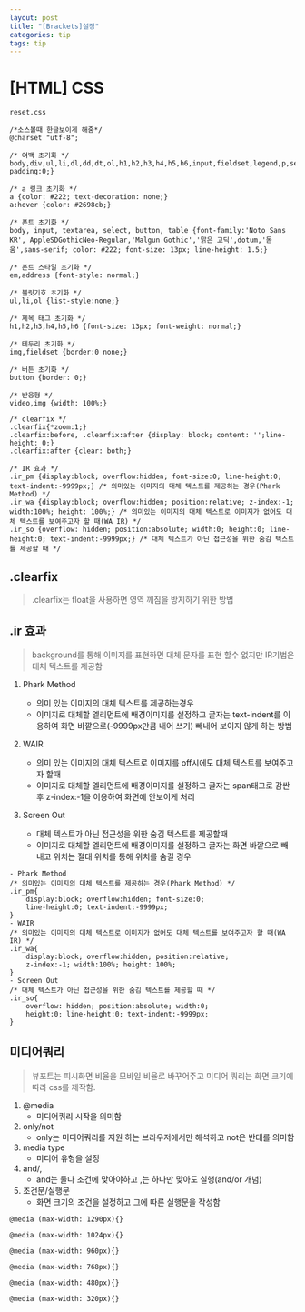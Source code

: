 ```yaml
---
layout: post
title: "[Brackets]설정"
categories: tip
tags: tip
---
```


# [HTML] CSS 

```
reset.css

/*소스볼때 한글보이게 해줌*/
@charset "utf-8";

/* 여백 초기화 */
body,div,ul,li,dl,dd,dt,ol,h1,h2,h3,h4,h5,h6,input,fieldset,legend,p,select,table,th,td,tr,textarea,button,form,figure,figcaption{margin:0; padding:0;}

/* a 링크 초기화 */
a {color: #222; text-decoration: none;}
a:hover {color: #2698cb;}

/* 폰트 초기화 */
body, input, textarea, select, button, table {font-family:'Noto Sans KR', AppleSDGothicNeo-Regular,'Malgun Gothic','맑은 고딕',dotum,'돋움',sans-serif; color: #222; font-size: 13px; line-height: 1.5;}

/* 폰트 스타일 초기화 */
em,address {font-style: normal;}

/* 블릿기호 초기화 */
ul,li,ol {list-style:none;}

/* 제목 태그 초기화 */
h1,h2,h3,h4,h5,h6 {font-size: 13px; font-weight: normal;}

/* 테두리 초기화 */
img,fieldset {border:0 none;}

/* 버튼 초기화 */
button {border: 0;}

/* 반응형 */
video,img {width: 100%;}

/* clearfix */
.clearfix{*zoom:1;}
.clearfix:before, .clearfix:after {display: block; content: '';line-height: 0;}
.clearfix:after {clear: both;}

/* IR 효과 */
.ir_pm {display:block; overflow:hidden; font-size:0; line-height:0; text-indent:-9999px;} /* 의미있는 이미지의 대체 텍스트를 제공하는 경우(Phark Method) */
.ir_wa {display:block; overflow:hidden; position:relative; z-index:-1; width:100%; height: 100%;} /* 의미있는 이미지의 대체 텍스트로 이미지가 없어도 대체 텍스트를 보여주고자 할 때(WA IR) */
.ir_so {overflow: hidden; position:absolute; width:0; height:0; line-height:0; text-indent:-9999px;} /* 대체 텍스트가 아닌 접근성을 위한 숨김 텍스트를 제공할 때 */
```


## .clearfix

> .clearfix는 float을 사용하면 영역 깨짐을 방지하기 위한 방법

## .ir 효과

> background를 통해 이미지를 표현하면 대체 문자를 표현 할수 없지만 IR기법은 대체 텍스트를 제공함

1. Phark Method
	- 의미 있는 이미지의 대체 텍스트를 제공하는경우
	- 이미지로 대체할 엘리먼트에 배경이미지를 설정하고 글자는 text-indent를 이용하여 화면 바깥으로(-9999px만큼 내어 쓰기) 빼내어 보이지 않게 하는 방법
	
2. WAIR
	- 의미 있는 이미지의 대체 텍스트로 이미지를 off시에도 대체 텍스트를 보여주고자 할때
	- 이미지로 대체할 엘리먼트에 배경이미지를 설정하고 글자는 span태그로 감싼 후 z-index:-1을 이용하여 화면에 안보이게 처리
3. Screen Out
	- 대체 텍스트가 아닌 접근성을 위한 숨김 텍스트를 제공할때
	- 이미지로 대체할 엘리먼트에 배경이미지를 설정하고 글자는 화면 바깥으로 빼내고 위치는 절대 위치를 통해 위치를 숨길 경우

```
- Phark Method
/* 의미있는 이미지의 대체 텍스트를 제공하는 경우(Phark Method) */
.ir_pm{
	display:block; overflow:hidden; font-size:0; 
	line-height:0; text-indent:-9999px;
} 
- WAIR
/* 의미있는 이미지의 대체 텍스트로 이미지가 없어도 대체 텍스트를 보여주고자 할 때(WA IR) */
.ir_wa{
	display:block; overflow:hidden; position:relative; 
	z-index:-1; width:100%; height: 100%;
} 
- Screen Out
/* 대체 텍스트가 아닌 접근성을 위한 숨김 텍스트를 제공할 때 */
.ir_so{
	overflow: hidden; position:absolute; width:0; 
	height:0; line-height:0; text-indent:-9999px;
} 
```


## 미디어쿼리

> 뷰포트는 피시화면 비율을 모바일 비율로 바꾸어주고 미디어 쿼리는 화면 크기에 따라 css를 제작함.

1. @media
	- 미디어쿼리 시작을 의미함
2. only/not
	- only는 미디어쿼리를 지원 하는 브라우저에서만 해석하고 not은 반대를 의미함
3. media type
	- 미디어 유형을 설정
4. and/,
	- and는 둘다 조건에 맞아야하고 ,는 하나만 맞아도 실행(and/or 개념)
5. 조건문/실행문
	- 화면 크기의 조건을 설정하고 그에 따른 실행문을 작성함

```
@media (max-width: 1290px){}

@media (max-width: 1024px){}

@media (max-width: 960px){}

@media (max-width: 768px){}

@media (max-width: 480px){}

@media (max-width: 320px){}
```






































